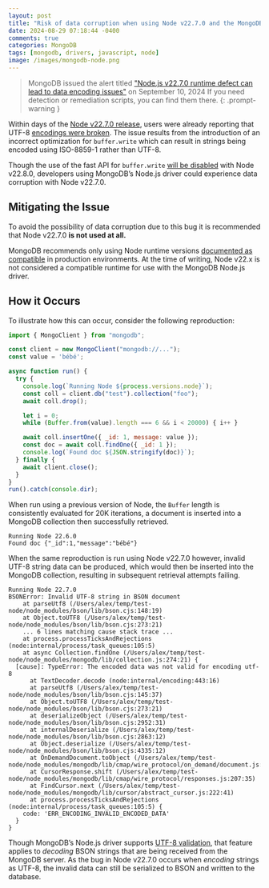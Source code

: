 ```yaml
---
layout: post
title: "Risk of data corruption when using Node v22.7.0 and the MongoDB Node.js driver"
date: 2024-08-29 07:18:44 -0400
comments: true
categories: MongoDB
tags: [mongodb, drivers, javascript, node]
image: /images/mongodb-node.png
---
```


> MongoDB issued the alert titled ["Node.js v22.7.0 runtime defect can lead to data encoding issues"](https://www.mongodb.com/resources/products/alerts/potential-data-integrity-issues-sep-2024) on September 10, 2024
> If you need detection or remediation scripts, you can find them there.
{: .prompt-warning }

Within days of the [Node v22.7.0 release](https://nodejs.org/en/blog/release/v22.7.0), users were already reporting that UTF-8 [encodings were broken](https://github.com/nodejs/node/issues/54543). The issue results from the introduction of an incorrect optimization for `buffer.write` which can result in strings being encoded using ISO-8859-1 rather than UTF-8.

Though the use of the fast API for `buffer.write` [will be disabled](https://github.com/nodejs/node/pull/54565) with Node v22.8.0, developers using MongoDB’s Node.js driver could experience data corruption with Node v22.7.0.

## Mitigating the Issue

To avoid the possibility of data corruption due to this bug it is recommended that Node v22.7.0 **is not used at all.**

MongoDB recommends only using Node runtime versions [documented as compatible](https://www.mongodb.com/docs/drivers/node/current/compatibility/#language-compatibility) in production environments. At the time of writing, Node v22.x is not considered a compatible runtime for use with the MongoDB Node.js driver.

## How it Occurs

To illustrate how this can occur, consider the following reproduction:

```javascript
import { MongoClient } from "mongodb";

const client = new MongoClient("mongodb://...");
const value = 'bébé';

async function run() {
  try {
    console.log(`Running Node ${process.versions.node}`);
    const coll = client.db("test").collection("foo");
    await coll.drop();

    let i = 0;
    while (Buffer.from(value).length === 6 && i < 20000) { i++ }

    await coll.insertOne({ _id: 1, message: value });
    const doc = await coll.findOne({ _id: 1 });
    console.log(`Found doc ${JSON.stringify(doc)}`);
  } finally {
    await client.close();
  }
}
run().catch(console.dir);
```

When run using a previous version of Node, the `Buffer` length is consistently evaluated for 20K iterations, a document is inserted into a MongoDB collection then successfully retrieved.

```
Running Node 22.6.0
Found doc {"_id":1,"message":"bébé"}
```

When the same reproduction is run using Node v22.7.0 however, invalid UTF-8 string data can be produced, which would then be inserted into the MongoDB collection, resulting in subsequent retrieval attempts failing.

```
Running Node 22.7.0
BSONError: Invalid UTF-8 string in BSON document
    at parseUtf8 (/Users/alex/temp/test-node/node_modules/bson/lib/bson.cjs:148:19)
    at Object.toUTF8 (/Users/alex/temp/test-node/node_modules/bson/lib/bson.cjs:273:21)
    ... 6 lines matching cause stack trace ...
    at process.processTicksAndRejections (node:internal/process/task_queues:105:5)
    at async Collection.findOne (/Users/alex/temp/test-node/node_modules/mongodb/lib/collection.js:274:21) {
  [cause]: TypeError: The encoded data was not valid for encoding utf-8
      at TextDecoder.decode (node:internal/encoding:443:16)
      at parseUtf8 (/Users/alex/temp/test-node/node_modules/bson/lib/bson.cjs:145:37)
      at Object.toUTF8 (/Users/alex/temp/test-node/node_modules/bson/lib/bson.cjs:273:21)
      at deserializeObject (/Users/alex/temp/test-node/node_modules/bson/lib/bson.cjs:2952:31)
      at internalDeserialize (/Users/alex/temp/test-node/node_modules/bson/lib/bson.cjs:2863:12)
      at Object.deserialize (/Users/alex/temp/test-node/node_modules/bson/lib/bson.cjs:4335:12)
      at OnDemandDocument.toObject (/Users/alex/temp/test-node/node_modules/mongodb/lib/cmap/wire_protocol/on_demand/document.js:208:28)
      at CursorResponse.shift (/Users/alex/temp/test-node/node_modules/mongodb/lib/cmap/wire_protocol/responses.js:207:35)
      at FindCursor.next (/Users/alex/temp/test-node/node_modules/mongodb/lib/cursor/abstract_cursor.js:222:41)
      at process.processTicksAndRejections (node:internal/process/task_queues:105:5) {
    code: 'ERR_ENCODING_INVALID_ENCODED_DATA'
  }
}
```

Though MongoDB’s Node.js driver supports [UTF-8 validation](https://www.mongodb.com/docs/drivers/node/current/fundamentals/bson/utf8-validation/), that feature applies to *decoding* BSON strings that are being received from the MongoDB server. As the bug in Node v22.7.0 occurs when *encoding* strings as UTF-8, the invalid data can still be serialized to BSON and written to the database.
